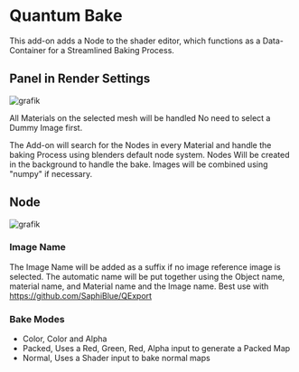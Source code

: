 # Quantum Bake
This add-on adds a Node to the shader editor, which functions as a Data-Container for a Streamlined Baking Process.

## Panel in Render Settings
![grafik](https://github.com/user-attachments/assets/be78f711-2fab-4232-9f2e-ba846aeb78f9)

All Materials on the selected mesh will be handled
No need to select a Dummy Image first.

The Add-on will search for the Nodes in every Material and handle the baking Process using blenders default node system.
Nodes Will be created in the background to handle the bake.
Images will be combined using "numpy" if necessary.

## Node

![grafik](https://github.com/user-attachments/assets/bf77402d-6933-4bcf-8fb6-7627fb34d27f)

### Image Name
The Image Name will be added as a suffix if no image reference image is selected. The automatic name will be put together using the Object name, material name, and Material name and the Image name. Best use with https://github.com/SaphiBlue/QExport 

### Bake Modes
  * Color, Color and Alpha
  * Packed, Uses a Red, Green, Red, Alpha input to generate a Packed Map
  * Normal, Uses a Shader input to bake normal maps
